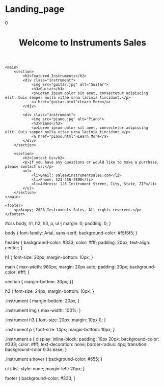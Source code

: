 # Landing_page
<!DOCTYPE html>0
<html lang="en">
<head>
    <meta charset="UTF-8">
    <meta name="viewport" content="width=device-width, initial-scale=1.0">
    <title>Instruments Sales</title>
    <link rel="stylesheet" href="styles.css">
</head>
<body>
    <header>
        <h1>Welcome to Instruments Sales</h1>
    </header>

    <main>
        <section>
            <h2>Featured Instruments</h2>
            <div class="instrument">
                <img src="guitar.jpg" alt="Guitar">
                <h3>Guitar</h3>
                <p>Lorem ipsum dolor sit amet, consectetur adipiscing elit. Duis semper nulla vitae urna lacinia tincidunt.</p>
                <a href="guitar.html">Learn More</a>
            </div>

            <div class="instrument">
                <img src="piano.jpg" alt="Piano">
                <h3>Piano</h3>
                <p>Lorem ipsum dolor sit amet, consectetur adipiscing elit. Duis semper nulla vitae urna lacinia tincidunt.</p>
                <a href="piano.html">Learn More</a>
            </div>
        </section>

        <section>
            <h2>Contact Us</h2>
            <p>If you have any questions or would like to make a purchase, please contact us:</p>
            <ul>
                <li>Email: sales@instrumentsales.com</li>
                <li>Phone: 123-456-7890</li>
                <li>Address: 123 Instrument Street, City, State, ZIP</li>
            </ul>
        </section>
    </main>

    <footer>
        <p>&copy; 2023 Instruments Sales. All rights reserved.</p>
    </footer>
</body>
</html>

#css
body, h1, h2, h3, p, ul {
    margin: 0;
    padding: 0;
}

body {
    font-family: Arial, sans-serif;
    background-color: #f5f5f5;
}

header {
    background-color: #333;
    color: #fff;
    padding: 20px;
    text-align: center;
}

h1 {
    font-size: 30px;
    margin-bottom: 10px;
}

main {
    max-width: 960px;
    margin: 20px auto;
    padding: 20px;
    background-color: #fff;
}

section {
    margin-bottom: 30px;
}]

h2 {
    font-size: 24px;
    margin-bottom: 10px;
}

.instrument {
    margin-bottom: 20px;
}

.instrument img {
    max-width: 100%;
}

.instrument h3 {
    font-size: 20px;
    margin: 10px 0;
}

.instrument p {
    font-size: 14px;
    margin-bottom: 10px;
}

.instrument a {
    display: inline-block;
    padding: 10px 20px;
    background-color: #333;
    color: #fff;
    text-decoration: none;
    border-radius: 4px;
    transition: background-color 0.3s ease;
}

.instrument a:hover {
    background-color: #555;
}

ul {
    list-style: none;
    margin-left: 20px;
}

footer {
    background-color: #333;
    }
